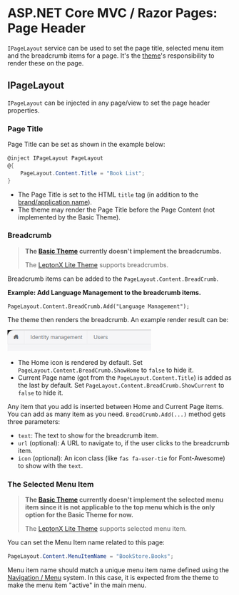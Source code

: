 # ASP.NET Core MVC / Razor Pages: Page Header

`IPageLayout` service can be used to set the page title, selected menu item and the breadcrumb items for a page. It's the [theme](Theming.md)'s responsibility to render these on the page.

## IPageLayout

`IPageLayout` can be injected in any page/view to set the page header properties.

### Page Title

Page Title can be set as shown in the example below:

````csharp
@inject IPageLayout PageLayout
@{
    PageLayout.Content.Title = "Book List";
}
````

* The Page Title is set to the HTML `title` tag (in addition to the [brand/application name](Branding.md)).
* The theme may render the Page Title before the Page Content (not implemented by the Basic Theme).

### Breadcrumb

> **The [Basic Theme](Basic-Theme.md) currently doesn't implement the breadcrumbs.**
> 
> The [LeptonX Lite Theme](../../Themes/LeptonXLite/AspNetCore.md) supports breadcrumbs.

Breadcrumb items can be added to the `PageLayout.Content.BreadCrumb`.

**Example: Add Language Management to the breadcrumb items.**

````
PageLayout.Content.BreadCrumb.Add("Language Management");
````

The theme then renders the breadcrumb. An example render result can be:

![breadcrumbs-example](../../images/breadcrumbs-example.png)

* The Home icon is rendered by default. Set `PageLayout.Content.BreadCrumb.ShowHome` to `false` to hide it.
* Current Page name (got from the `PageLayout.Content.Title`) is added as the last by default. Set `PageLayout.Content.BreadCrumb.ShowCurrent` to `false` to hide it.

Any item that you add is inserted between Home and Current Page items. You can add as many item as you need. `BreadCrumb.Add(...)` method gets three parameters:

* `text`: The text to show for the breadcrumb item.
* `url` (optional): A URL to navigate to, if the user clicks to the breadcrumb item.
* `icon` (optional): An icon class (like `fas fa-user-tie` for Font-Awesome) to show with the `text`.

### The Selected Menu Item

> **The [Basic Theme](Basic-Theme.md) currently doesn't implement the selected menu item since it is not applicable to the top menu which is the only option for the Basic Theme for now.**
>
> The [LeptonX Lite Theme](../../Themes/LeptonXLite/AspNetCore.md) supports selected menu item.

You can set the Menu Item name related to this page:

```csharp
PageLayout.Content.MenuItemName = "BookStore.Books";
```

Menu item name should match a unique menu item name defined using the [Navigation / Menu](Navigation-Menu.md) system. In this case, it is expected from the theme to make the menu item "active" in the main menu.